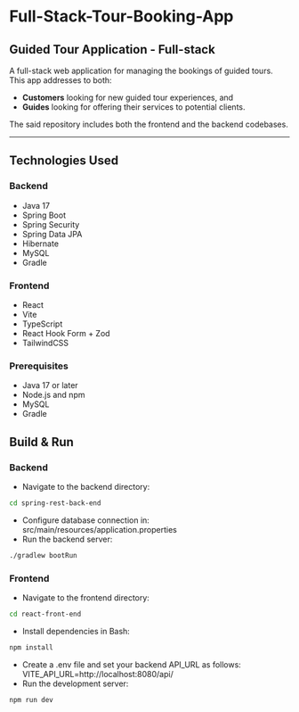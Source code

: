 # Full-Stack-Tour-Booking-App

## Guided Tour Application - Full-stack

A full-stack web application for managing the bookings of guided tours. This app addresses to both:
- **Customers** looking for new guided tour experiences, and
- **Guides** looking for offering their services to potential clients.

The said repository includes both the frontend and the backend codebases.

---

## Technologies Used

### Backend

- Java 17
- Spring Boot
- Spring Security
- Spring Data JPA
- Hibernate
- MySQL
- Gradle

### Frontend

- React
- Vite
- TypeScript
- React Hook Form + Zod
- TailwindCSS

### Prerequisites

- Java 17 or later
- Node.js and npm
- MySQL
- Gradle

## Build & Run

### Backend

- Navigate to the backend directory:
```bash
cd spring-rest-back-end
```
- Configure database connection in: src/main/resources/application.properties
- Run the backend server:
```bash
./gradlew bootRun
```

### Frontend

- Navigate to the frontend directory: 
```bash
cd react-front-end
```
- Install dependencies in Bash:
```bash
npm install
```
- Create a .env file and set your backend API_URL as follows: VITE_API_URL=http://localhost:8080/api/
- Run the development server:
```bash
npm run dev
```
